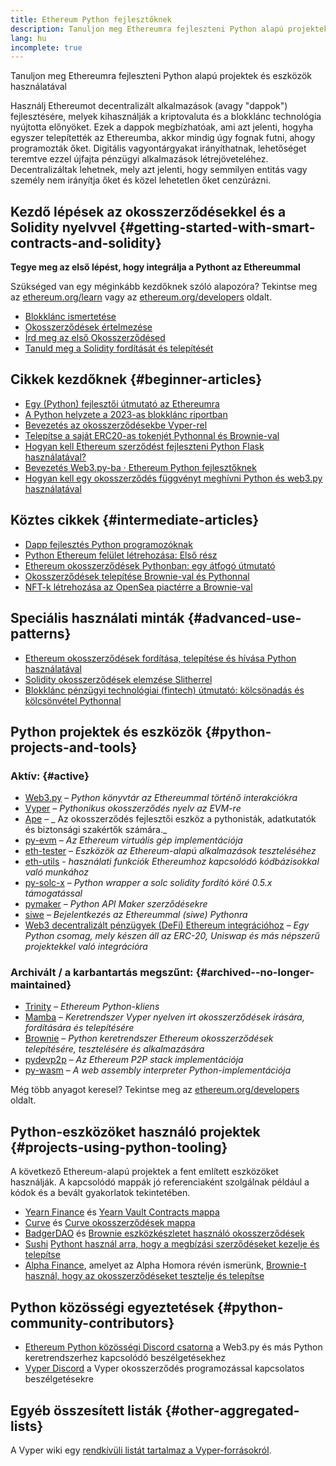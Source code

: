 ```yaml
---
title: Ethereum Python fejlesztőknek
description: Tanuljon meg Ethereumra fejleszteni Python alapú projektek és eszközök használatával
lang: hu
incomplete: true
---
```


<FeaturedText>Tanuljon meg Ethereumra fejleszteni Python alapú projektek és eszközök használatával</FeaturedText>

Használj Ethereumot decentralizált alkalmazások (avagy "dappok") fejlesztésére, melyek kihasználják a kriptovaluta és a blokklánc technológia nyújtotta előnyöket. Ezek a dappok megbízhatóak, ami azt jelenti, hogyha egyszer telepítették az Ethereumba, akkor mindig úgy fognak futni, ahogy programozták őket. Digitális vagyontárgyakat irányíthatnak, lehetőséget teremtve ezzel újfajta pénzügyi alkalmazások létrejöveteléhez. Decentralizáltak lehetnek, mely azt jelenti, hogy semmilyen entitás vagy személy nem irányítja őket és közel lehetetlen őket cenzúrázni.

## Kezdő lépések az okosszerződésekkel és a Solidity nyelvvel {#getting-started-with-smart-contracts-and-solidity}

**Tegye meg az első lépést, hogy integrálja a Pythont az Ethereummal**

Szükséged van egy méginkább kezdőknek szóló alapozóra? Tekintse meg az [ethereum.org/learn](/learn/) vagy az [ethereum.org/developers](/developers/) oldalt.

- [Blokklánc ismertetése](https://kauri.io/article/d55684513211466da7f8cc03987607d5/blockchain-explained)
- [Okosszerződések értelmezése](https://kauri.io/article/e4f66c6079e74a4a9b532148d3158188/ethereum-101-part-5-the-smart-contract)
- [Írd meg az első Okosszerződésed](https://kauri.io/article/124b7db1d0cf4f47b414f8b13c9d66e2/remix-ide-your-first-smart-contract)
- [Tanuld meg a Solidity fordítását és telepítését](https://kauri.io/article/973c5f54c4434bb1b0160cff8c695369/understanding-smart-contract-compilation-and-deployment)

## Cikkek kezdőknek {#beginner-articles}

- [Egy (Python) fejlesztői útmutató az Ethereumra](https://snakecharmers.ethereum.org/a-developers-guide-to-ethereum-pt-1/)
- [A Python helyzete a 2023-as blokklánc riportban](https://tradingstrategy.ai/blog/the-state-of-python-in-blockchain-in-2023)
- [Bevezetés az okosszerződésekbe Vyper-rel](https://kauri.io/#collections/Getting%20Started/an-introduction-to-smart-contracts-with-vyper/)
- [Telepítse a saját ERC20-as tokenjét Pythonnal és Brownie-val](https://betterprogramming.pub/python-blockchain-token-deployment-tutorial-create-an-erc20-77a5fd2e1a58)
- [Hogyan kell Ethereum szerződést fejleszteni Python Flask használatával?](https://medium.com/coinmonks/how-to-develop-ethereum-contract-using-python-flask-9758fe65976e)
- [Bevezetés Web3.py-ba · Ethereum Python fejlesztőknek](https://www.dappuniversity.com/articles/web3-py-intro)
- [Hogyan kell egy okosszerződés függvényt meghívni Python és web3.py használatával](https://stackoverflow.com/questions/57580702/how-to-call-a-smart-contract-function-using-python-and-web3-py)

## Köztes cikkek {#intermediate-articles}

- [Dapp fejlesztés Python programozóknak](https://levelup.gitconnected.com/dapps-development-for-python-developers-f52b32b54f28)
- [Python Ethereum felület létrehozása: Első rész](https://hackernoon.com/creating-a-python-ethereum-interface-part-1-4d2e47ea0f4d)
- [Ethereum okosszerződések Pythonban: egy átfogó útmutató](https://hackernoon.com/ethereum-smart-contracts-in-python-a-comprehensive-ish-guide-771b03990988)
- [Okosszerződések telepítése Brownie-val és Pythonnal](https://dev.to/patrickalphac/using-brownie-for-to-deploy-smart-contracts-1kkp)
- [NFT-k létrehozása az OpenSea piactérre a Brownie-val](https://www.freecodecamp.org/news/how-to-make-an-nft-and-render-on-opensea-marketplace/)

## Speciális használati minták {#advanced-use-patterns}

- [Ethereum okosszerződések fordítása, telepítése és hívása Python használatával](https://yohanes.gultom.id/2018/11/28/compiling-deploying-and-calling-ethereum-smartcontract-using-python/)
- [Solidity okosszerződések elemzése Slitherrel](https://kauri.io/#collections/DevOps/analyze-solidity-smart-contracts-with-slither/#analyze-solidity-smart-contracts-with-slither)
- [Blokklánc pénzügyi technológiai (fintech) útmutató: kölcsönadás és kölcsönvétel Pythonnal](https://blog.chain.link/blockchain-fintech-defi-tutorial-lending-borrowing-python/)

## Python projektek és eszközök {#python-projects-and-tools}

### Aktív: {#active}

- [Web3.py](https://github.com/ethereum/web3.py) – _Python könyvtár az Ethereummal történő interakciókra_
- [Vyper](https://github.com/ethereum/vyper/) – _Pythonikus okosszerződés nyelv az EVM-re_
- [Ape](https://github.com/ApeWorX/ape) – _ Az okosszerződés fejlesztői eszköz a pythonisták, adatkutatók és biztonsági szakértők számára._
- [py-evm](https://github.com/ethereum/py-evm) – _Az Ethereum virtuális gép implementációja_
- [eth-tester](https://github.com/ethereum/eth-tester) – _Eszközök az Ethereum-alapú alkalmazások teszteléséhez_
- [eth-utils](https://github.com/ethereum/eth-utils/) - _használati funkciók Ethereumhoz kapcsolódó kódbázisokkal való munkához_
- [py-solc-x](https://pypi.org/project/py-solc-x/) – _Python wrapper a solc solidity fordító köré 0.5.x támogatással_
- [pymaker](https://github.com/makerdao/pymaker) – _Python API Maker szerződésekre_
- [siwe](https://github.com/spruceid/siwe-py) – _Bejelentkezés az Ethereummal (siwe) Pythonra_
- [Web3 decentralizált pénzügyek (DeFi) Ethereum integrációhoz](https://github.com/tradingstrategy-ai/web3-ethereum-defi) – _Egy Python csomag, mely készen áll az ERC-20, Uniswap és más népszerű projektekkel való integrációra_

### Archivált / a karbantartás megszűnt: {#archived--no-longer-maintained}

- [Trinity](https://github.com/ethereum/trinity) – _Ethereum Python-kliens_
- [Mamba](https://github.com/arjunaskykok/mamba) – _Keretrendszer Vyper nyelven írt okosszerződések írására, fordítására és telepítésére_
- [Brownie](https://github.com/eth-brownie/brownie) – _Python keretrendszer Ethereum okosszerződések telepítésére, tesztelésére és alkalmazására_
- [pydevp2p](https://github.com/ethereum/pydevp2p) – _Az Ethereum P2P stack implementációja_
- [py-wasm](https://github.com/ethereum/py-wasm) – _A web assembly interpreter Python-implementációja_

Még több anyagot keresel? Tekintse meg az [ethereum.org/developers](/developers/) oldalt.

## Python-eszközöket használó projektek {#projects-using-python-tooling}

A következő Ethereum-alapú projektek a fent említett eszközöket használják. A kapcsolódó mappák jó referenciaként szolgálnak például a kódok és a bevált gyakorlatok tekintetében.

- [Yearn Finance](https://yearn.finance/) és [Yearn Vault Contracts mappa](https://github.com/yearn/yearn-vaults)
- [Curve](https://curve.fi/) és [Curve okosszerződések mappa](https://github.com/curvefi/curve-contract)
- [BadgerDAO](https://badger.com/) és [Brownie eszközkészletet használó okosszerződések](https://github.com/Badger-Finance/badger-system)
- [Sushi](https://sushi.com/) [Pythont használ arra, hogy a megbízási szerződéseket kezelje és telepítse](https://github.com/sushiswap/sushi-vesting-protocols)
- [Alpha Finance](https://alphafinance.io/), amelyet az Alpha Homora révén ismerünk, [Brownie-t használ, hogy az okosszerződéseket tesztelje és telepítse](https://github.com/AlphaFinanceLab/alpha-staking-contract)

## Python közösségi egyeztetések {#python-community-contributors}

- [Ethereum Python közösségi Discord csatorna](https://discord.gg/9zk7snTfWe) a Web3.py és más Python keretrendszerhez kapcsolódó beszélgetésekhez
- [Vyper Discord](https://discord.gg/SdvKC79cJk) a Vyper okosszerződés programozással kapcsolatos beszélgetésekre

## Egyéb összesített listák {#other-aggregated-lists}

A Vyper wiki egy [rendkívüli listát tartalmaz a Vyper-forrásokról](https://github.com/vyperlang/vyper/wiki/Vyper-tools-and-resources).